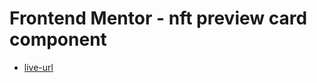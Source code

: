 # Frontend Mentor - nft preview card component

- [live-url](https://fe-muchina.vercel.app/nft-preview-card-component)
